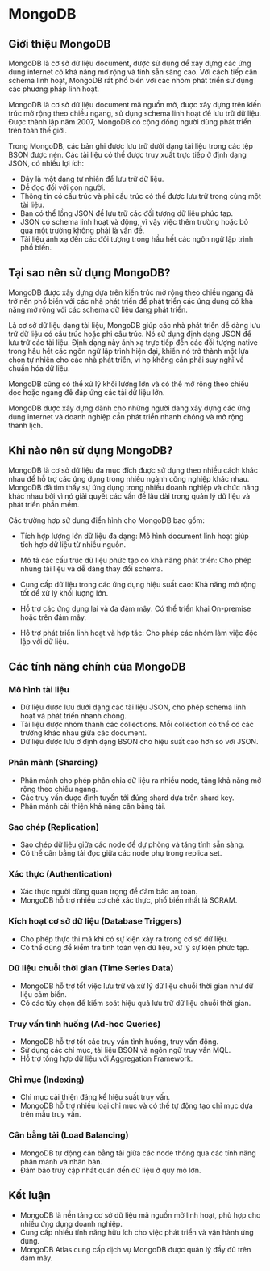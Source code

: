 # MongoDB

## Giới thiệu MongoDB

MongoDB là cơ sở dữ liệu document, được sử dụng để xây dựng các ứng dụng internet có khả năng mở rộng và tính sẵn sàng cao. Với cách tiếp cận schema linh hoạt, MongoDB rất phổ biến với các nhóm phát triển sử dụng các phương pháp linh hoạt. 

MongoDB là cơ sở dữ liệu document mã nguồn mở, được xây dựng trên kiến trúc mở rộng theo chiều ngang, sử dụng schema linh hoạt để lưu trữ dữ liệu. Được thành lập năm 2007, MongoDB có cộng đồng người dùng phát triển trên toàn thế giới.

Trong MongoDB, các bản ghi được lưu trữ dưới dạng tài liệu trong các tệp BSON được nén. Các tài liệu có thể được truy xuất trực tiếp ở định dạng JSON, có nhiều lợi ích:

- Đây là một dạng tự nhiên để lưu trữ dữ liệu.  
- Dễ đọc đối với con người.
- Thông tin có cấu trúc và phi cấu trúc có thể được lưu trữ trong cùng một tài liệu.
- Bạn có thể lồng JSON để lưu trữ các đối tượng dữ liệu phức tạp.
- JSON có schema linh hoạt và động, vì vậy việc thêm trường hoặc bỏ qua một trường không phải là vấn đề.
- Tài liệu ánh xạ đến các đối tượng trong hầu hết các ngôn ngữ lập trình phổ biến.

## Tại sao nên sử dụng MongoDB?

MongoDB được xây dựng dựa trên kiến trúc mở rộng theo chiều ngang đã trở nên phổ biến với các nhà phát triển để phát triển các ứng dụng có khả năng mở rộng với các schema dữ liệu đang phát triển.

Là cơ sở dữ liệu dạng tài liệu, MongoDB giúp các nhà phát triển dễ dàng lưu trữ dữ liệu có cấu trúc hoặc phi cấu trúc. Nó sử dụng định dạng JSON để lưu trữ các tài liệu. Định dạng này ánh xạ trực tiếp đến các đối tượng native trong hầu hết các ngôn ngữ lập trình hiện đại, khiến nó trở thành một lựa chọn tự nhiên cho các nhà phát triển, vì họ không cần phải suy nghĩ về chuẩn hóa dữ liệu. 

MongoDB cũng có thể xử lý khối lượng lớn và có thể mở rộng theo chiều dọc hoặc ngang để đáp ứng các tải dữ liệu lớn.

MongoDB được xây dựng dành cho những người đang xây dựng các ứng dụng internet và doanh nghiệp cần phát triển nhanh chóng và mở rộng thanh lịch. 

## Khi nào nên sử dụng MongoDB?

MongoDB là cơ sở dữ liệu đa mục đích được sử dụng theo nhiều cách khác nhau để hỗ trợ các ứng dụng trong nhiều ngành công nghiệp khác nhau. MongoDB đã tìm thấy sự ứng dụng trong nhiều doanh nghiệp và chức năng khác nhau bởi vì nó giải quyết các vấn đề lâu dài trong quản lý dữ liệu và phát triển phần mềm. 

Các trường hợp sử dụng điển hình cho MongoDB bao gồm:

- Tích hợp lượng lớn dữ liệu đa dạng: Mô hình document linh hoạt giúp tích hợp dữ liệu từ nhiều nguồn.

- Mô tả các cấu trúc dữ liệu phức tạp có khả năng phát triển: Cho phép nhúng tài liệu và dễ dàng thay đổi schema.

- Cung cấp dữ liệu trong các ứng dụng hiệu suất cao: Khả năng mở rộng tốt để xử lý khối lượng lớn.

- Hỗ trợ các ứng dụng lai và đa đám mây: Có thể triển khai On-premise hoặc trên đám mây. 

- Hỗ trợ phát triển linh hoạt và hợp tác: Cho phép các nhóm làm việc độc lập với dữ liệu.

## Các tính năng chính của MongoDB

### Mô hình tài liệu

- Dữ liệu được lưu dưới dạng các tài liệu JSON, cho phép schema linh hoạt và phát triển nhanh chóng.
- Tài liệu được nhóm thành các collections. Mỗi collection có thể có các trường khác nhau giữa các document.
- Dữ liệu được lưu ở định dạng BSON cho hiệu suất cao hơn so với JSON.

### Phân mảnh (Sharding)

- Phân mảnh cho phép phân chia dữ liệu ra nhiều node, tăng khả năng mở rộng theo chiều ngang.
- Các truy vấn được định tuyến tới đúng shard dựa trên shard key.
- Phân mảnh cải thiện khả năng cân bằng tải.

### Sao chép (Replication)

- Sao chép dữ liệu giữa các node để dự phòng và tăng tính sẵn sàng.
- Có thể cân bằng tải đọc giữa các node phụ trong replica set.

### Xác thực (Authentication)

- Xác thực người dùng quan trọng để đảm bảo an toàn.
- MongoDB hỗ trợ nhiều cơ chế xác thực, phổ biến nhất là SCRAM.

### Kích hoạt cơ sở dữ liệu (Database Triggers)

- Cho phép thực thi mã khi có sự kiện xảy ra trong cơ sở dữ liệu.
- Có thể dùng để kiểm tra tính toàn vẹn dữ liệu, xử lý sự kiện phức tạp.

### Dữ liệu chuỗi thời gian (Time Series Data)

- MongoDB hỗ trợ tốt việc lưu trữ và xử lý dữ liệu chuỗi thời gian như dữ liệu cảm biến.
- Có các tùy chọn để kiểm soát hiệu quả lưu trữ dữ liệu chuỗi thời gian.

### Truy vấn tình huống (Ad-hoc Queries)

- MongoDB hỗ trợ tốt các truy vấn tình huống, truy vấn động.
- Sử dụng các chỉ mục, tài liệu BSON và ngôn ngữ truy vấn MQL.
- Hỗ trợ tổng hợp dữ liệu với Aggregation Framework.

### Chỉ mục (Indexing)

- Chỉ mục cải thiện đáng kể hiệu suất truy vấn. 
- MongoDB hỗ trợ nhiều loại chỉ mục và có thể tự động tạo chỉ mục dựa trên mẫu truy vấn.

### Cân bằng tải (Load Balancing)

- MongoDB tự động cân bằng tải giữa các node thông qua các tính năng phân mảnh và nhân bản.
- Đảm bảo truy cập nhất quán đến dữ liệu ở quy mô lớn.

## Kết luận

- MongoDB là nền tảng cơ sở dữ liệu mã nguồn mở linh hoạt, phù hợp cho nhiều ứng dụng doanh nghiệp.
- Cung cấp nhiều tính năng hữu ích cho việc phát triển và vận hành ứng dụng.  
- MongoDB Atlas cung cấp dịch vụ MongoDB được quản lý đầy đủ trên đám mây.
